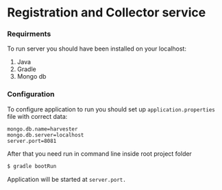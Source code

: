 # Registration and Collector service
### Requirments
To run server you should have been installed on your localhost:

1. Java
2. Gradle
3. Mongo db

### Configuration
To configure application to run you should set up `application.properties` file with correct data:
```
mongo.db.name=harvester
mongo.db.server=localhost
server.port=8081
```
After that you need run in command line inside root project folder
```sh
$ gradle bootRun
```

Application will be started at `server.port.`